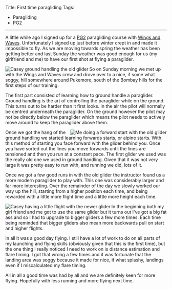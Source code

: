 Title: First time paragliding
Tags:
  - Paragliding
  - PG2
---

A little while ago I signed up for a [PG2](http://paraglidingnewzealand.com/information/learning-to-fly)
paragliding course with [Wings and Waves](http://wingsandwaves.co.nz). Unfortunately I signed up just
before winter crept in and made it impossible to fly. As we are moving towards spring the weather
has been getting better and last Sunday the weather was good enough for us (my girlfriend and me) to
have our first shot at flying a paraglider.

<p><img align="left" alt="Casey ground handling the old glider" src="/assets/images/paragliding/paraglide_0001.JPG" /></p>

So on Sunday morning we met up with the Wings and Waves crew and drove over to a nice, if some what
soggy, hill somewhere around Pukemore, south of the Bombay hills for the first steps of our training.

The first part consisted of learning how to ground handle a paraglider. Ground handling is the art
of controlling the paraglider while on the ground. This turns out to be harder than it first looks.
In the air the pilot will normally be centred underneath the paraglider. On the ground however the
pilot may not be directly below the paraglider which means the pilot needs to actively move around
to keep the paraglider above them.

<p><img align="right" alt="Me doing a forward start with the old glider" src="/assets/images/paragliding/paraglide_0002.JPG" /></p>

Once we got the hang of the ground handling we started learning forwards starts, or alpine starts.
With this method of starting you face forward with the glider behind you. Once you have sorted out
the lines you move forwards until the lines are tensioned and then you run at a constant pace. The
first glider we used was the really old one we used in ground handling. Given that it was not very
large it was pretty easy to run with, and running we did, lots of it.

Once we got a few good runs in with the old glider the instructor found us a more modern paraglider
to play with. This one was considerably larger and far more interesting. Over the remainder of the
day we slowly worked our way up the hill, starting from a higher position each time, and being
rewarded with a little more flight time and a little more height each time.

<p><img align="left" alt="Casey having a little flight with the newer glider" src="/assets/images/paragliding/paraglide_0003.JPG" /></p>

In the beginning both my girl friend and me got to use the same glider but it turns out I've got a
big fat ass and so I had to upgrade to bigger gliders a few more times. Each time being reminded that
bigger gliders also mean more backwards pull on start and higher flights.

In all it was a good day flying. I still have a lot of work to do on all parts of my launching and
flying skills (obviously given that this is the first time), but the one thing I really noticed I
need to work on is distance estimation and flare timing. I got that wrong a few times and it was
fortunate that the landing area was soggy because it made for nice, if what splashy, landings even
if I miscalculated my flare timing.

All in all a good time was had by all and we are definitely keen for more flying. Hopefully with less
running and more flying next time.
